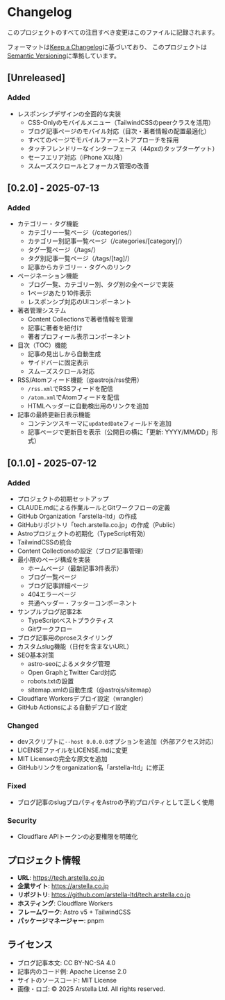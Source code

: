 # Changelog

このプロジェクトのすべての注目すべき変更はこのファイルに記録されます。

フォーマットは[Keep a Changelog](https://keepachangelog.com/ja/1.1.0/)に基づいており、
このプロジェクトは[Semantic Versioning](https://semver.org/spec/v2.0.0.html)に準拠しています。

## [Unreleased]

### Added
- レスポンシブデザインの全面的な実装
  - CSS-Onlyのモバイルメニュー（TailwindCSSのpeerクラスを活用）
  - ブログ記事ページのモバイル対応（目次・著者情報の配置最適化）
  - すべてのページでモバイルファーストアプローチを採用
  - タッチフレンドリーなインターフェース（44pxのタップターゲット）
  - セーフエリア対応（iPhone X以降）
  - スムーズスクロールとフォーカス管理の改善

## [0.2.0] - 2025-07-13

### Added
- カテゴリー・タグ機能
  - カテゴリー一覧ページ（/categories/）
  - カテゴリー別記事一覧ページ（/categories/[category]/）
  - タグ一覧ページ（/tags/）
  - タグ別記事一覧ページ（/tags/[tag]/）
  - 記事からカテゴリー・タグへのリンク
- ページネーション機能
  - ブログ一覧、カテゴリー別、タグ別の全ページで実装
  - 1ページあたり10件表示
  - レスポンシブ対応のUIコンポーネント
- 著者管理システム
  - Content Collectionsで著者情報を管理
  - 記事に著者を紐付け
  - 著者プロフィール表示コンポーネント
- 目次（TOC）機能
  - 記事の見出しから自動生成
  - サイドバーに固定表示
  - スムーズスクロール対応
- RSS/Atomフィード機能（@astrojs/rss使用）
  - `/rss.xml`でRSSフィードを配信
  - `/atom.xml`でAtomフィードを配信  
  - HTMLヘッダーに自動検出用のリンクを追加
- 記事の最終更新日表示機能
  - コンテンツスキーマに`updatedDate`フィールドを追加
  - 記事ページで更新日を表示（公開日の横に「更新: YYYY/MM/DD」形式）

## [0.1.0] - 2025-07-12

### Added
- プロジェクトの初期セットアップ
- CLAUDE.mdによる作業ルールとGitワークフローの定義
- GitHub Organization「arstella-ltd」の作成
- GitHubリポジトリ「tech.arstella.co.jp」の作成（Public）
- Astroプロジェクトの初期化（TypeScript有効）
- TailwindCSSの統合
- Content Collectionsの設定（ブログ記事管理）
- 最小限のページ構成を実装
  - ホームページ（最新記事3件表示）
  - ブログ一覧ページ
  - ブログ記事詳細ページ
  - 404エラーページ
  - 共通ヘッダー・フッターコンポーネント
- サンプルブログ記事2本
  - TypeScriptベストプラクティス
  - Gitワークフロー
- ブログ記事用のproseスタイリング
- カスタムslug機能（日付を含まないURL）
- SEO基本対策
  - astro-seoによるメタタグ管理
  - Open GraphとTwitter Card対応
  - robots.txtの設置
  - sitemap.xmlの自動生成（@astrojs/sitemap）
- Cloudflare Workersデプロイ設定（wrangler）
- GitHub Actionsによる自動デプロイ設定

### Changed
- devスクリプトに`--host 0.0.0.0`オプションを追加（外部アクセス対応）
- LICENSEファイルをLICENSE.mdに変更
- MIT Licenseの完全な原文を追加
- GitHubリンクをorganization名「arstella-ltd」に修正

### Fixed
- ブログ記事のslugプロパティをAstroの予約プロパティとして正しく使用

### Security
- Cloudflare APIトークンの必要権限を明確化

## プロジェクト情報

- **URL**: https://tech.arstella.co.jp
- **企業サイト**: https://arstella.co.jp
- **リポジトリ**: https://github.com/arstella-ltd/tech.arstella.co.jp
- **ホスティング**: Cloudflare Workers
- **フレームワーク**: Astro v5 + TailwindCSS
- **パッケージマネージャー**: pnpm

## ライセンス

- ブログ記事本文: CC BY-NC-SA 4.0
- 記事内のコード例: Apache License 2.0
- サイトのソースコード: MIT License
- 画像・ロゴ: © 2025 Arstella Ltd. All rights reserved.